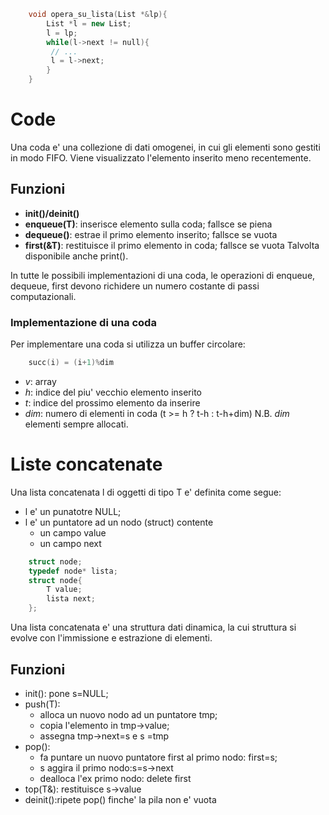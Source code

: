 ```cpp
	void opera_su_lista(List *&lp){
		List *l = new List;
		l = lp;
		while(l->next != null){
		 // ...
		 l = l->next;
		}
	}
```

# Code
Una coda e' una collezione di dati omogenei, in cui gli elementi sono gestiti in modo FIFO. Viene visualizzato l'elemento inserito meno recentemente.

## Funzioni
- **init()/deinit()**
- **enqueue(T)**: inserisce elemento sulla coda; fallsce se piena
- **dequeue()**: estrae il primo elemento inserito; fallsce se vuota
- **first(&T)**: restituisce il primo elemento in coda; fallsce se vuota
Talvolta disponibile anche print().

In tutte le possibili implementazioni di una coda, le operazioni di enqueue, dequeue, first devono richidere un numero costante di passi computazionali.

### Implementazione di una coda
Per implementare una coda si utilizza un buffer circolare:
```cpp
	succ(i) = (i+1)%dim
```
- *v*: array
- *h*: indice del piu' vecchio elemento inserito
- *t*: indice del prossimo elemento da inserire
- *dim*: numero di elementi in coda (t >= h ? t-h : t-h+dim)
N.B. *dim* elementi sempre allocati.

# Liste concatenate
Una lista concatenata l di oggetti di tipo T e' definita come segue:
- l e' un punatotre NULL;
- l e' un puntatore ad un nodo (struct) contente
	- un campo value
	- un campo next

```cpp
	struct node;
	typedef node* lista;
	struct node{
		T value;
		lista next;
	};
```

Una lista concatenata e' una struttura dati dinamica, la cui struttura si evolve con l'immissione e estrazione di elementi.

## Funzioni
- init(): pone s=NULL;
- push(T):
	- alloca un nuovo nodo ad un puntatore tmp;
	- copia l'elemento in tmp->value;
	- assegna tmp->next=s e s =tmp
- pop():
	- fa puntare un nuovo puntatore first al primo nodo: first=s;
	- s aggira il primo nodo:s=s->next
	- dealloca l'ex primo nodo: delete first
- top(T&): restituisce s->value
- deinit():ripete pop() finche' la pila non e' vuota
